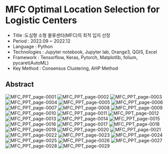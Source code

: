 # MFC Optimal Location Selection for Logistic Centers
- Title :도심형 소형 물류센터(MFC)의 최적 입지 선정
- Period : 2022.09 ~ 2022.12
- Language : Python
- Technologies : Jupyter notebook, Jupyter lab, Orange3, QGIS, Excel
- Framework : Tensorflow, Keras, Pytorch, Matplotlib, folium, pycaret(AutoML)
- Key Method : Consensus Clustering, AHP Method

## Abstract

![MFC_PPT_page-0001](https://github.com/SS-yong/MFC-Optimal-Location-Selection-for-Logistic-Centers/assets/108441950/10752db9-22c1-41e6-b053-e27689577fee)
![MFC_PPT_page-0002](https://github.com/SS-yong/MFC-Optimal-Location-Selection-for-Logistic-Centers/assets/108441950/4253b06f-04da-4e11-be88-fb6fdb6545e4)
![MFC_PPT_page-0003](https://github.com/SS-yong/MFC-Optimal-Location-Selection-for-Logistic-Centers/assets/108441950/5aa4e2dd-5688-483d-91fc-cf902d1c73ba)
![MFC_PPT_page-0004](https://github.com/SS-yong/MFC-Optimal-Location-Selection-for-Logistic-Centers/assets/108441950/447ce293-b972-4f1c-ac96-8d8dc64fae54)
![MFC_PPT_page-0005](https://github.com/SS-yong/MFC-Optimal-Location-Selection-for-Logistic-Centers/assets/108441950/c1056feb-3d76-478a-9936-4338ead566f5)
![MFC_PPT_page-0006](https://github.com/SS-yong/MFC-Optimal-Location-Selection-for-Logistic-Centers/assets/108441950/3f3341eb-e45e-4937-b6c6-be29ad7f6a40)
![MFC_PPT_page-0007](https://github.com/SS-yong/MFC-Optimal-Location-Selection-for-Logistic-Centers/assets/108441950/17ec9c67-4325-482e-bb35-830f35e52ea2)
![MFC_PPT_page-0008](https://github.com/SS-yong/MFC-Optimal-Location-Selection-for-Logistic-Centers/assets/108441950/47ef952f-8e76-45c6-b2ab-bba649a2f94b)
![MFC_PPT_page-0009](https://github.com/SS-yong/MFC-Optimal-Location-Selection-for-Logistic-Centers/assets/108441950/154e1011-15f0-4189-b11d-70ac15302c10)
![MFC_PPT_page-0010](https://github.com/SS-yong/MFC-Optimal-Location-Selection-for-Logistic-Centers/assets/108441950/a4da8c30-06d3-401d-82f7-fc8362bd3729)
![MFC_PPT_page-0011](https://github.com/SS-yong/MFC-Optimal-Location-Selection-for-Logistic-Centers/assets/108441950/4d6f5629-c842-4a95-a8ca-612e2a6a161c)
![MFC_PPT_page-0012](https://github.com/SS-yong/MFC-Optimal-Location-Selection-for-Logistic-Centers/assets/108441950/f6c32ab2-dcff-4a37-aebb-0c72aec57039)
![MFC_PPT_page-0013](https://github.com/SS-yong/MFC-Optimal-Location-Selection-for-Logistic-Centers/assets/108441950/fe6900f7-cb0d-4fa0-99d6-4a971c89c7af)
![MFC_PPT_page-0014](https://github.com/SS-yong/MFC-Optimal-Location-Selection-for-Logistic-Centers/assets/108441950/34318b4e-6f60-40fd-81a7-194b0cae66ad)
![MFC_PPT_page-0015](https://github.com/SS-yong/MFC-Optimal-Location-Selection-for-Logistic-Centers/assets/108441950/895cc926-4b40-47df-874b-bceed786e62d)
![MFC_PPT_page-0016](https://github.com/SS-yong/MFC-Optimal-Location-Selection-for-Logistic-Centers/assets/108441950/56c3e06d-6aeb-4533-a688-b38229768d52)
![MFC_PPT_page-0017](https://github.com/SS-yong/MFC-Optimal-Location-Selection-for-Logistic-Centers/assets/108441950/7dae26dd-77b4-4851-aa73-ff1fc6a11e5b)
![MFC_PPT_page-0018](https://github.com/SS-yong/MFC-Optimal-Location-Selection-for-Logistic-Centers/assets/108441950/bb908b46-5a80-4e4d-abae-7f0372d83cfa)
![MFC_PPT_page-0019](https://github.com/SS-yong/MFC-Optimal-Location-Selection-for-Logistic-Centers/assets/108441950/ac38b175-2da2-4e96-baa9-0502ea9bb499)
![MFC_PPT_page-0020](https://github.com/SS-yong/MFC-Optimal-Location-Selection-for-Logistic-Centers/assets/108441950/35932bbf-651d-4034-b269-51e2f01d8308)
![MFC_PPT_page-0021](https://github.com/SS-yong/MFC-Optimal-Location-Selection-for-Logistic-Centers/assets/108441950/8a91b163-087c-466d-9c10-1288a2c3932c)
![MFC_PPT_page-0022](https://github.com/SS-yong/MFC-Optimal-Location-Selection-for-Logistic-Centers/assets/108441950/c44a288c-b33c-41e7-a93b-535728679372)
![MFC_PPT_page-0023](https://github.com/SS-yong/MFC-Optimal-Location-Selection-for-Logistic-Centers/assets/108441950/6fb85bed-dbd4-4712-81b5-f9ea59e73e40)
![MFC_PPT_page-0024](https://github.com/SS-yong/MFC-Optimal-Location-Selection-for-Logistic-Centers/assets/108441950/abf173b2-4eca-4ff6-ba5b-9222acdd74df)
![MFC_PPT_page-0025](https://github.com/SS-yong/MFC-Optimal-Location-Selection-for-Logistic-Centers/assets/108441950/121df450-9c81-4d0b-b22f-85c34ad73999)
![MFC_PPT_page-0026](https://github.com/SS-yong/MFC-Optimal-Location-Selection-for-Logistic-Centers/assets/108441950/0fea82cb-2162-4e85-a95a-667365c20c84)
![MFC_PPT_page-0027](https://github.com/SS-yong/MFC-Optimal-Location-Selection-for-Logistic-Centers/assets/108441950/94db393a-a615-4663-aa88-e1c34ed3e4ab)
![MFC_PPT_page-0028](https://github.com/SS-yong/MFC-Optimal-Location-Selection-for-Logistic-Centers/assets/108441950/717c405d-0622-4ff1-b4dc-2769bc4f757c)
![MFC_PPT_page-0029](https://github.com/SS-yong/MFC-Optimal-Location-Selection-for-Logistic-Centers/assets/108441950/4a9470ed-84a1-4517-b209-c609dc246eba)
